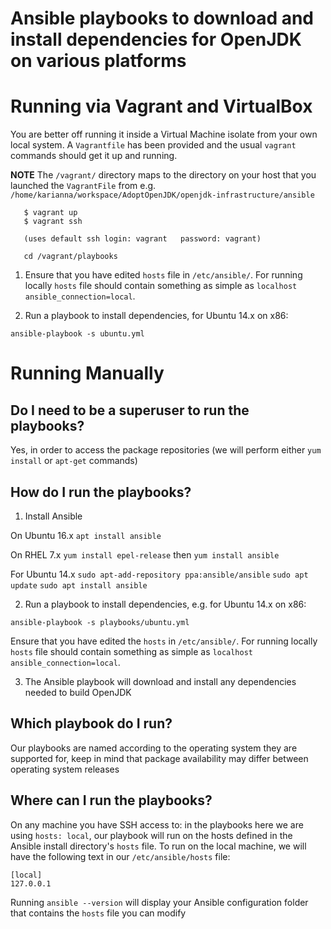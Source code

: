# Ansible playbooks to download and install dependencies for OpenJDK on various platforms

# Running via Vagrant and VirtualBox 

You are better off running it inside a Virtual Machine isolate from your own local system. 
A `Vagrantfile` has been provided and the usual `vagrant` commands should get it up and running.

**NOTE** The `/vagrant/` directory maps to the directory on your host that you launched the `VagrantFile` from 
e.g. `/home/karianna/workspace/AdoptOpenJDK/openjdk-infrastructure/ansible`

```
   $ vagrant up
   $ vagrant ssh
   
   (uses default ssh login: vagrant   password: vagrant)
   
   cd /vagrant/playbooks   
```

1) Ensure that you have edited `hosts` file in `/etc/ansible/`. 
For running locally `hosts` file should contain something as simple as `localhost ansible_connection=local`.

2) Run a playbook to install dependencies, for Ubuntu 14.x on x86:

`ansible-playbook -s ubuntu.yml`

# Running Manually

## Do I need to be a superuser to run the playbooks?

Yes, in order to access the package repositories (we will perform either `yum install` or `apt-get` commands)

## How do I run the playbooks?

1) Install Ansible

On Ubuntu 16.x
`apt install ansible`

On RHEL 7.x
`yum install epel-release` then `yum install ansible`

For Ubuntu 14.x
`sudo apt-add-repository ppa:ansible/ansible`
`sudo apt update`
`sudo apt install ansible`

2) Run a playbook to install dependencies, e.g. for Ubuntu 14.x on x86:

`ansible-playbook -s playbooks/ubuntu.yml`

Ensure that you have edited the `hosts` in `/etc/ansible/`. For running locally `hosts` file should contain something as simple as `localhost ansible_connection=local`.

3) The Ansible playbook will download and install any dependencies needed to build OpenJDK

## Which playbook do I run?

Our playbooks are named according to the operating system they are supported for, keep in mind that package availability may differ between operating system releases

## Where can I run the playbooks?

On any machine you have SSH access to: in the playbooks here we are using `hosts: local`, 
our playbook will run on the hosts defined in the Ansible install directory's `hosts` file. To run on the local machine, 
we will have the following text in our `/etc/ansible/hosts` file:
```
[local]
127.0.0.1
```
Running `ansible --version` will display your Ansible configuration folder that contains the `hosts` file you can modify
